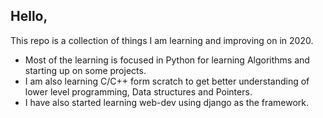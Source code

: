 ## Hello,
This repo is a collection of things I am learning and improving on in 2020.
* Most of the learning is focused in Python for learning Algorithms and starting up on some projects.
* I am also learning C/C++ form scratch to get better understanding of lower level programming, Data structures and Pointers.
* I have also started learning web-dev using django as the framework.

